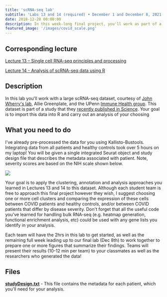 ```yaml
---
title: 'scRNA-seq lab'
subtitle: 'Labs 13 and 14 (required) • December 1 and December 8, 2021'
date: 2018-12-28 00:00:00
description: In this week-long final project, you'll work as part of a team to apply your newfound scRNA-seq skills to a dataset from the Immune Health group at UPenn, with the goal of identifying transcriptional programs associated with severe COVID. 
featured_image: '/images/covid_scale.png'
---
```


##  Corresponding lecture

[Lecture 13 – Single cell RNA-seq principles and processing](https://diytranscriptomics.com/project/lecture-13)

[Lecture 14 - Analysis of scRNA-seq data using R](https://diytranscriptomics.com/project/lecture-14)

## Description

In this lab you'll work with a large scRNA-seq dataset, courtesy of [John Wherry's lab](https://www.med.upenn.edu/wherrylab/), Allie Greenplate, and the UPenn [Immune Health group](https://www.med.upenn.edu/immunehealth/).  This dataset is part of a study that they [recently published in Science](https://doi.org/10.1126/science.abc8511).  Your goal is to import this data into R and carry out an analysis of your choosing

## What you need to do

I've already pre-processed the data for you using Kallisto-Bustools.  Integrating data from all patients and healthy controls took over 5 hours on my laptop!  You will be given a single integrated Seurat object and study design file that describes the metadata associated with patient.  Note, severity scores are based on the NIH scale shown below.  

<img src="http://DIYtranscriptomics.github.io/images/covid_scale.png" class="center">


Your goal is to apply the clustering, annotation and analysis approaches you learned in Lectures 13 and 14 to this dataset.  Although each student team is free to approach this final project however they wish, I suggest choosing one or more cell clusters and comparing the expression of these cells between COVID patients and healthy controls, and/or between COVID patients that differ by disease severity.  Don't forget that all the useful code you've learned for handling bulk RNA-seq (e.g. heatmap generation, functional enrichment analysis, etc) could be used with any gene lists you identify in your analysis. 

Each team will have the 2hrs in this lab to get started, as well as the remaining full week leading up to our final lab (Dec 8th) to work together to prepare one or more figures that summarize their findings.  Teams will present their results (10-12 min per team) to your classmates as well as the researchers who generated the data!

## Files

**[studyDesign.txt]()** - This file contains the metadata for each patient, which you'll need for your analysis.


